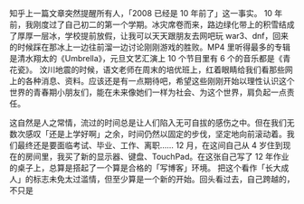 知乎上一篇文章突然提醒所有人，「2008 已经是 10 年前了」这一事实。
10 年前，我刚度过了自己初二的第一个学期。冰灾席卷而来，路边绿化带上的积雪结成了厚厚一层冰，学校提前放假，让我可以天天跟朋友去网吧玩 war3、dnf，回来的时候踩在那冰上一边往前溜一边讨论刚刚游戏的胜败。MP4 里听得最多的专辑是清水翔太的《Umbrella》，元旦文艺汇演上 10 个节目里有 6 个的音乐都是《青花瓷》。
汶川地震的时候，语文老师在周末的培优班上，红着眼睛给我们看那些网上的各种消息、资料。应该还是有一点期待吧，希望这些刚刚开始以理性认识这个世界的青春期小朋友们，能在未来像她们一样为社会、为这个世界，肩负起一点责任。

这自然是人之常情，流过的时间总是让人们陷入无可自拔的感伤之中。但在我们无数次感叹「还是上学好啊」之余，时间仍然以固定的步伐，坚定地向前滚动着。我们最终还是要面临考试、毕业、工作、离职……
12 月，在这间自己从 4 岁住到现在的房间里，我买了新的显示器、键盘、TouchPad。在这张自己写了 12 年作业的桌子上，总算是搭起了一个算是合格的「写博客」环境。
把这个看作「长大成人」的标志未免太过滥情，但至少算是一个新的开始。回头看过去，自己跨越的，不只是